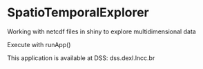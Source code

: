 # SpatioTemporalExplorer
Working with netcdf files in shiny to explore multidimensional data

Execute with runApp()

This application is available at DSS: dss.dexl.lncc.br
